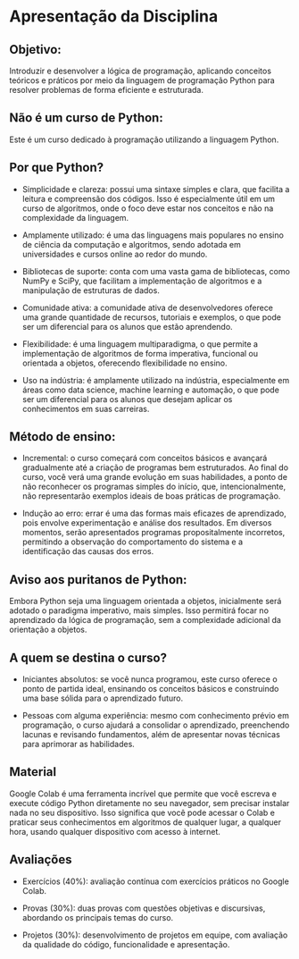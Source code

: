 # Apresentação da Disciplina

## Objetivo:
Introduzir e desenvolver a lógica de programação, aplicando conceitos teóricos e práticos por meio da linguagem de programação Python para resolver problemas de forma eficiente e estruturada.

## Não é um curso de Python:
Este é um curso dedicado à programação utilizando a linguagem Python.

## Por que Python?
- Simplicidade e clareza: possui uma sintaxe simples e clara, que facilita a leitura e compreensão dos códigos. Isso é especialmente útil em um curso de algoritmos, onde o foco deve estar nos conceitos e não na complexidade da linguagem.

- Amplamente utilizado: é uma das linguagens mais populares no ensino de ciência da computação e algoritmos, sendo adotada em universidades e cursos online ao redor do mundo.

- Bibliotecas de suporte: conta com uma vasta gama de bibliotecas, como NumPy e SciPy, que facilitam a implementação de algoritmos e a manipulação de estruturas de dados.

- Comunidade ativa: a comunidade ativa de desenvolvedores oferece uma grande quantidade de recursos, tutoriais e exemplos, o que pode ser um diferencial para os alunos que estão aprendendo.

- Flexibilidade: é uma linguagem multiparadigma, o que permite a implementação de algoritmos de forma imperativa, funcional ou orientada a objetos, oferecendo flexibilidade no ensino.

- Uso na indústria: é amplamente utilizado na indústria, especialmente em áreas como data science, machine learning e automação, o que pode ser um diferencial para os alunos que desejam aplicar os conhecimentos em suas carreiras.

## Método de ensino:

- Incremental: o curso começará com conceitos básicos e avançará gradualmente até a criação de programas bem estruturados. Ao final do curso, você verá uma grande evolução em suas habilidades, a ponto de não reconhecer os programas simples do início, que, intencionalmente, não representarão exemplos ideais de boas práticas de programação.

- Indução ao erro: errar é uma das formas mais eficazes de aprendizado, pois envolve experimentação e análise dos resultados. Em diversos momentos, serão apresentados programas propositalmente incorretos, permitindo a observação do comportamento do sistema e a identificação das causas dos erros.

## Aviso aos puritanos de Python:
Embora Python seja uma linguagem orientada a objetos, inicialmente será adotado o paradigma imperativo, mais simples. Isso permitirá focar no aprendizado da lógica de programação, sem a complexidade adicional da orientação a objetos.

## A quem se destina o curso?

- Iniciantes absolutos: se você nunca programou, este curso oferece o ponto de partida ideal, ensinando os conceitos básicos e construindo uma base sólida para o aprendizado futuro.

- Pessoas com alguma experiência: mesmo com conhecimento prévio em programação, o curso ajudará a consolidar o aprendizado, preenchendo lacunas e revisando fundamentos, além de apresentar novas técnicas para aprimorar as habilidades.

## Material
Google Colab é uma ferramenta incrível que permite que você escreva e execute código Python diretamente no seu navegador, sem precisar instalar nada no seu dispositivo. Isso significa que você pode acessar o Colab e praticar seus conhecimentos em algoritmos de qualquer lugar, a qualquer hora, usando qualquer dispositivo com acesso à internet.

## Avaliações
- Exercícios (40%): avaliação contínua com exercícios práticos no Google Colab.

- Provas (30%): duas provas com questões objetivas e discursivas, abordando os principais temas do curso.

- Projetos (30%): desenvolvimento de projetos em equipe, com avaliação da qualidade do código, funcionalidade e apresentação.
